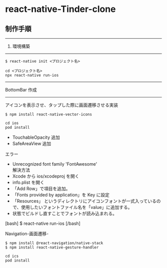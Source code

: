 # react-native-Tinder-clone

## 制作手順

---

1. 環境構築

---

```
$ react-native init <プロジェクト名>

cd <プロジェクト名>
npx react-native run-ios
```

---

BottomBar 作成

---

アイコンを表示させ、タップした際に画面遷移させる実装

```
$ npm install react-native-vector-icons

cd ios
pod install
```

- TouchableOpacity 追加
- SafeAreaView 追加

エラー

- Unrecognized font family 'FontAwesome'
  <br>
  解決方法
  <br>
- Xcode から ios/xcodeproj を開く
- info.plist を開く
- 「Add Row」で項目を追加。
- 「Fonts provided by application」を Key に設定
- 「Resources」 というディレクトリにアイコンフォントが一式入っているので、使用したいフォントファイル名を「value」に追加する。
- 状態でビルドし直すことでフォントが読み込まれる。

[bash]
$ react-native run-ios
[/bash]
<br>

Navigation-画面遷移-

```
$ npm install @react-navigation/native-stack
$ npm install react-native-gesture-handler

cd ics
pod install
```
